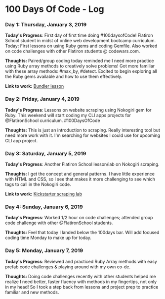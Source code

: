 # 100 Days Of Code - Log

### Day 1: Thursday, January 3, 2019

**Today's Progress**: First day of first time doing #100daysofCode! Flatiron School student in midst of online web development bootcamp curriculum. Today: First lessons on using Ruby gems and coding Gemfile. Also worked on code challenges with other Flatiron students @ codewars.com. 

**Thoughts:** Paired/group coding today reminded me I need more practice using Ruby array methods to creatively solve problems! Got more familiar with these array methods: #max_by, #detect. Excited to begin exploring all the Ruby gems available and how to use them effectively.

**Link to work:** [Bundler lesson](https://github.com/pmknyc/using-bundler-v-000)

### Day 2: Friday, January 4, 2019

**Today's Progress**: Lessons on website scraping using Nokogiri gem for Ruby. This weekend will start coding my CLI apps projects for @FlatironSchool curriculum. #100DaysOfCode

**Thoughts:** This is just an introduction to scraping. Really interesting tool but need more work with it. I'm searching for websites I could use for upcoming CLI app project. 

### Day 3: Saturday, January 5, 2019

**Today's Progress**:  Another Flatiron School lesson/lab on Nokogiri scraping. 

**Thoughts:** I get the concept and general patterns. I have little experience with HTML and CSS, so I see that makes it more challenging to see which tags to call in the Nokogiri code. 

**Link to work:** [Kickstarter scraping lab](https://github.com/pmknyc/scraping-kickstarter-v-000)

### Day 4: Sunday, January 6, 2019

**Today's Progress**: 
Worked 1/2 hour on code challenges; attended group code challenge with other @FlatironSchool students. 

**Thoughts:** 
Feel that today I landed below the 100days bar. Will add focused coding time Monday to make up for today. 

### Day 5: Monday, January 7, 2019

**Today's Progress**: 
Reviewed and practiced Ruby Array methods with easy prefab code challenges & playing around with my own co-de. 

**Thoughts:** 
Doing code challenges recently with other students helped me realize I need better, faster fluency with methods in my fingertips, not only in my head! So I took a step back from lessons and project prep to practice familiar and new methods.


